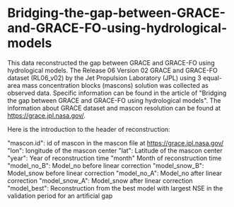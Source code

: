 # Bridging-the-gap-between-GRACE-and-GRACE-FO-using-hydrological-models

This data reconstructed the gap between GRACE and GRACE-FO using hydrological models. The Release 06 Version 02 GRACE and GRACE-FO dataset (RL06_v02) by the Jet Propulsion Laboratory (JPL) using 3 equal-area mass concentration blocks (mascons) solution was collected as observed data. Specific information can be found in the article of "Bridging the gap between GRACE and GRACE-FO using hydrological models". The information about GRACE dataset and mascon resolution can be found at https://grace.jpl.nasa.gov/.


Here is the introduction to the header of reconstruction:

"mascon.id": id of mascon in the mascon file at https://grace.jpl.nasa.gov/ 
"lon": longitude of the mascon center
"lat": Latitude of the mascon center
"year": Year of reconstruction time
"month" Month of reconstruction time
"model_no_B": Model_no before linear correction
"model_snow_B": Model_snow before linear correction
"model_no_A": Model_no after linear correction
"model_snow_A": Model_snow after linear correction
"model_best": Reconstruction from the best model with largest NSE in the validation period for an artificial gap
